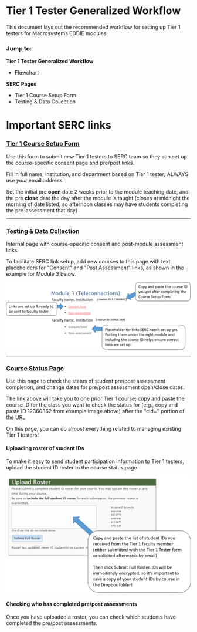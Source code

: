 # Tier 1 Tester Generalized Workflow
This document lays out the recommended workflow for setting up Tier 1 testers for Macrosystems EDDIE modules

### Jump to:   
**Tier 1 Tester Generalized Workflow**  
-   Flowchart  

**SERC Pages**  
-   Tier 1 Course Setup Form  
-   Testing & Data Collection



# Important SERC links
### [Tier 1 Course Setup Form](https://serc.carleton.edu/eddie/macrosystems/pilot/course_setup.html)
Use this form to submit new Tier 1 testers to SERC team so they can set up the course-specific consent page and pre/post links.

Fill in full name, institution, and department based on Tier 1 tester; ALWAYS use *your* email address.

Set the initial pre **open** date 2 weeks prior to the module teaching date, and the pre **close** date the day after the module is taught (closes at midnight the morning of date listed, so afternoon classes may have students completing the pre-assessment that day)

***

### [Testing & Data Collection](https://serc.carleton.edu/eddie/macrosystems/pilot/index.html)
Internal page with course-specific consent and post-module assessment links

To facilitate SERC link setup, add new courses to this page with text placeholders for "Consent" and "Post Assessment" links, as shown in the example for Module 3 below. 

![](images/TestingScreenshot.png)

***

### [Course Status Page](https://serc.carleton.edu/admin/assess/generic_course.php?cid=26390341)
Use this page to check the status of student pre/post assessment completion, and change dates for pre/post assessment open/close dates.

The link above will take you to one prior Tier 1 course; copy and paste the course ID for the class you want to check the status for (e.g., copy and paste ID 12360862 from example image above) after the "cid=" portion of the URL

On this page, you can do almost everything related to managing existing Tier 1 testers! 

#### Uploading roster of student IDs
To make it easy to send student participation information to Tier 1 testers, upload the student ID roster to the course status page. 

![](images/UploadRoster.png)

#### Checking who has completed pre/post assessments
Once you have uploaded a roster, you can check which students have completed the pre/post assessments. 

